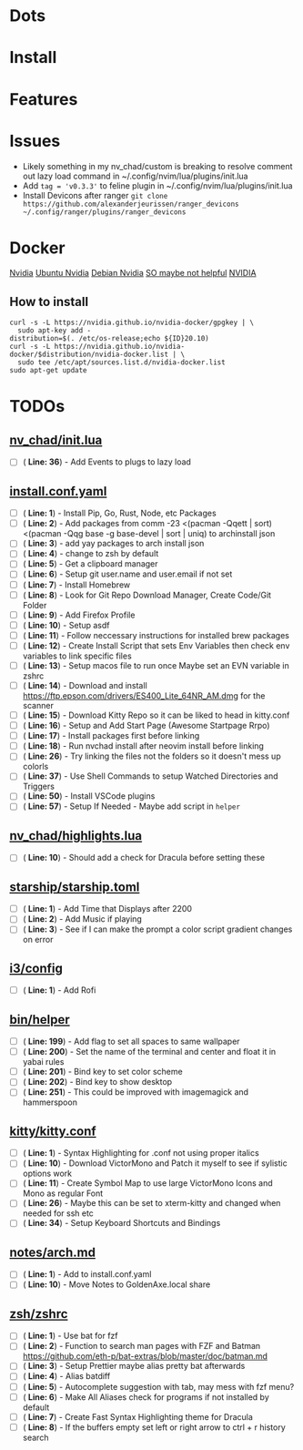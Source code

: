 # Dots

# Install

# Features

# Issues
- Likely something in my nv_chad/custom is breaking to resolve comment out lazy load command in ~/.config/nvim/lua/plugins/init.lua 
- Add `tag = 'v0.3.3'` to feline plugin in ~/.config/nvim/lua/plugins/init.lua
- Install Devicons after ranger `git clone https://github.com/alexanderjeurissen/ranger_devicons ~/.config/ranger/plugins/ranger_devicons`

# Docker 
[Nvidia](https://github.com/docker/compose/issues/6691)
[Ubuntu Nvidia](https://github.com/ubuntu/microk8s/issues/2662)
[Debian Nvidia](https://github.com/NVIDIA/nvidia-docker/issues/1447)
[SO maybe not helpful](https://askubuntu.com/questions/1294762/cant-run-nvidia-docker)
[NVIDIA](https://github.com/NVIDIA/nvidia-docker/issues/1225)

## How to install 

```
curl -s -L https://nvidia.github.io/nvidia-docker/gpgkey | \
  sudo apt-key add -
distribution=$(. /etc/os-release;echo ${ID}20.10)
curl -s -L https://nvidia.github.io/nvidia-docker/$distribution/nvidia-docker.list | \
  sudo tee /etc/apt/sources.list.d/nvidia-docker.list
sudo apt-get update
```

# TODOs
## [nv_chad/init.lua](nv_chad/init.lua)
- [ ] ( __Line: 36__) - Add Events to plugs to lazy load

## [install.conf.yaml](install.conf.yaml)
- [ ] ( __Line: 1__) - Install Pip, Go, Rust, Node, etc Packages
- [ ] ( __Line: 2__) - Add packages from comm -23 <(pacman -Qqett | sort) <(pacman -Qqg base -g base-devel | sort | uniq) to archinstall json
- [ ] ( __Line: 3__) - add yay packages to arch install json
- [ ] ( __Line: 4__) - change to zsh by default
- [ ] ( __Line: 5__) - Get a clipboard manager
- [ ] ( __Line: 6__) - Setup git user.name and user.email if not set
- [ ] ( __Line: 7__) - Install Homebrew
- [ ] ( __Line: 8__) - Look for Git Repo Download Manager, Create Code/Git Folder
- [ ] ( __Line: 9__) - Add Firefox Profile
- [ ] ( __Line: 10__) - Setup asdf
- [ ] ( __Line: 11__) - Follow neccessary instructions for installed brew packages
- [ ] ( __Line: 12__) - Create Install Script that sets Env Variables then check env variables to link specific files
- [ ] ( __Line: 13__) - Setup macos file to run once Maybe set an EVN variable in zshrc
- [ ] ( __Line: 14__) - Download and install https://ftp.epson.com/drivers/ES400_Lite_64NR_AM.dmg for the scanner
- [ ] ( __Line: 15__) - Download Kitty Repo so it can be liked to head in kitty.conf 
- [ ] ( __Line: 16__) - Setup and Add Start Page (Awesome Startpage Rrpo)
- [ ] ( __Line: 17__) - Install packages first before linking 
- [ ] ( __Line: 18__) - Run nvchad install after neovim install before linking
- [ ] ( __Line: 26__) - Try linking the files not the folders so it doesn't mess up colorls
- [ ] ( __Line: 37__) - Use Shell Commands to setup Watched Directories and Triggers
- [ ] ( __Line: 50__) - Install VSCode plugins 
- [ ] ( __Line: 57__) - Setup If Needed - Maybe add script in `helper`

## [nv_chad/highlights.lua](nv_chad/highlights.lua)
- [ ] ( __Line: 10__) - Should add a check for Dracula before setting these 

## [starship/starship.toml](starship/starship.toml)
- [ ] ( __Line: 1__) - Add Time that Displays after 2200
- [ ] ( __Line: 2__) - Add Music if playing
- [ ] ( __Line: 3__) - See if I can make the prompt a color script gradient changes on error

## [i3/config](i3/config)
- [ ] ( __Line: 1__) - Add Rofi

## [bin/helper](bin/helper)
- [ ] ( __Line: 199__) - Add flag to set all spaces to same wallpaper
- [ ] ( __Line: 200__) - Set the name of the terminal and center and float it in yabai rules
- [ ] ( __Line: 201__) - Bind key to set color scheme
- [ ] ( __Line: 202__) - Bind key to show desktop
- [ ] ( __Line: 251__) - This could be improved with imagemagick and hammerspoon 

## [kitty/kitty.conf](kitty/kitty.conf)
- [ ] ( __Line: 1__) - Syntax Highlighting for .conf not using proper italics 
- [ ] ( __Line: 10__) - Download VictorMono and Patch it myself to see if sylistic options work
- [ ] ( __Line: 11__) - Create Symbol Map to use large VictorMono Icons and Mono as regular Font
- [ ] ( __Line: 26__) - Maybe this can be set to xterm-kitty and changed when needed for ssh etc
- [ ] ( __Line: 34__) - Setup Keyboard Shortcuts and Bindings

## [notes/arch.md](notes/arch.md)
- [ ] ( __Line: 1__) - Add to install.conf.yaml 
- [ ] ( __Line: 10__) - Move Notes to GoldenAxe.local share

## [zsh/zshrc](zsh/zshrc)
- [ ] ( __Line: 1__) - Use bat for fzf
- [ ] ( __Line: 2__) - Function to search man pages with FZF and Batman https://github.com/eth-p/bat-extras/blob/master/doc/batman.md
- [ ] ( __Line: 3__) - Setup Prettier maybe alias pretty bat afterwards
- [ ] ( __Line: 4__) - Alias batdiff
- [ ] ( __Line: 5__) - Autocomplete suggestion with tab, may mess with fzf menu?
- [ ] ( __Line: 6__) - Make All Aliases check for programs if not installed by default
- [ ] ( __Line: 7__) - Create Fast Syntax Highlighting theme for Dracula
- [ ] ( __Line: 8__) - If the buffers empty set left or right arrow to ctrl + r history search
